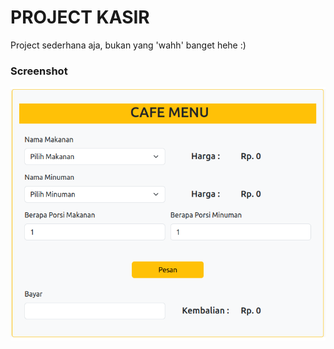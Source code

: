 # PROJECT KASIR
Project sederhana aja, bukan yang 'wahh' banget hehe :)

### Screenshot
![img](img/kasir-sederhana.png)
